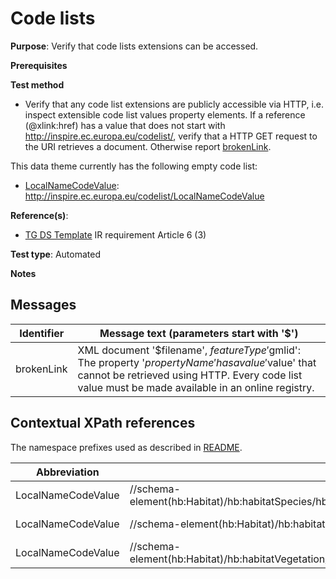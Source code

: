 # Code lists

**Purpose**: Verify that code lists extensions can be accessed.

**Prerequisites**

**Test method**

* Verify that any code list extensions are publicly accessible via HTTP, i.e. inspect extensible code list values property elements. If a reference (@xlink:href) has a value that does not start with http://inspire.ec.europa.eu/codelist/, verify that a HTTP GET request to the URI retrieves a document. Otherwise report [brokenLink](#brokenLink).

This data theme currently has the following empty code list:

* [LocalNameCodeValue](#LocalNameCodeValue): http://inspire.ec.europa.eu/codelist/LocalNameCodeValue


**Reference(s)**: 

* [TG DS Template](./README.md#ref_TG_DS_tmpl) IR requirement Article 6 (3)

**Test type**: Automated

**Notes**

## Messages

Identifier  |  Message text (parameters start with '$')
---------------------------------------------------------- | -------------------------------------------------------------------------
brokenLink <a name="brokenLink"/>  |  XML document '$filename', $featureType '$gmlid': The property '$propertyName' has a value '$value' that cannot be retrieved using HTTP. Every code list value must be made available in an online registry. 

## Contextual XPath references

The namespace prefixes used as described in [README](./README.md#namespaces).

Abbreviation                                               |  XPath expression      |Multiplicity   |Voidable
---------------------------------------------------------- | -----------------------|---------------|---------------------------------
LocalNameCodeValue <a name ="LocalNameCodeValue"></a> | //schema-element(hb:Habitat)/hb:habitatSpecies/hb:HabitatSpeciesType/hb:localSpeciesName/hb:LocalNameType/hb:localNameCode/@xlink:href | 1 (0..\* for the parent) | No
LocalNameCodeValue <a name ="LocalNameCodeValue"></a> | //schema-element(hb:Habitat)/hb:habitat/hb:HabitatTypeCoverType/hb:localHabitatName/hb:LocalNameType/hb:localNameCode/@xlink:href | 1 (0..1 for the parent) | No
LocalNameCodeValue <a name ="LocalNameCodeValue"></a> | //schema-element(hb:Habitat)/hb:habitatVegetation/hb:HabitatVegetationType/hb:localVegetationName/hb:LocalNameType/hb:localNameCode/@xlink:href | 1 (0..\* for the parent) | No